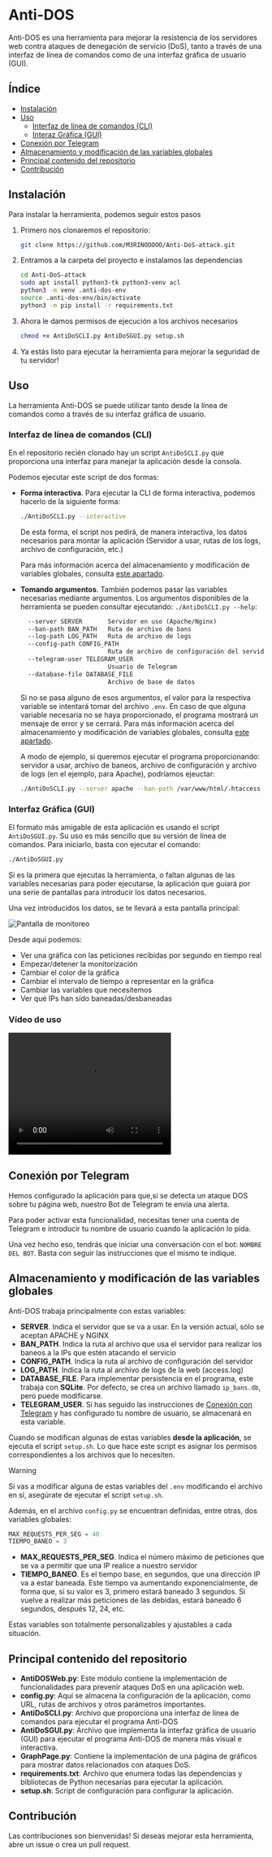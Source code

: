 # Anti-DOS

Anti-DOS es una herramienta para mejorar la resistencia de los servidores web contra ataques de denegación de servicio (DoS), tanto a través de una interfaz de línea de comandos como de una interfaz gráfica de usuario (GUI).

## Índice

- [Instalación](#instalación)
- [Uso](#uso)
  - [Interfaz de línea de comandos (CLI)](#interfaz-de-línea-de-comandos-cli)
  - [Interaz Gráfica (GUI)](#interfaz-gráfica-gui)
- [Conexión por Telegram](#conexión-por-telegram)
- [Almacenamiento y modificación de las variables globales](#almacenamiento-y-modificación-de-las-variables-globales)
- [Principal contenido del repositorio](#principal-contenido-del-repositorio)
- [Contribución](#contribución)


## Instalación

Para instalar la herramienta, podemos seguir estos pasos
1. Primero nos clonaremos el repositorio:

    ```bash
    git clone https://github.com/M3RINOOOOO/Anti-DoS-attack.git
   ```

2. Entramos a la carpeta del proyecto e instalamos las dependencias

    ```bash
   cd Anti-DoS-attack
   sudo apt install python3-tk python3-venv acl
   python3 -m venv .anti-dos-env
   source .anti-dos-env/bin/activate
   python3 -m pip install -r requirements.txt
   ```
3. Ahora le damos permisos de ejecución a los archivos necesarios
    ```bash
    chmod +x AntiDoSCLI.py AntiDoSGUI.py setup.sh
   ```
4. Ya estás listo para ejecutar la herramienta para mejorar la seguridad de tu servidor!


## Uso

La herramienta Anti-DOS se puede utilizar tanto desde la línea de comandos como a través de su interfaz gráfica de usuario.

### Interfaz de línea de comandos (CLI)

En el repositorio recién clonado hay un script `AntiDoSCLI.py` que proporciona una interfaz para manejar la aplicación desde la consola.

Podemos ejecutar este script de dos formas:

- **Forma interactiva**. Para ejecutar la CLI de forma interactiva, podemos hacerlo de la siguiente forma:
    ```bash
    ./AntiDoSCLI.py --interactive
    ```
  De esta forma, el script nos pedirá, de manera interactiva, los datos necesarios para montar la aplicación (Servidor a usar, rutas de los logs, archivo de configuración, etc.)

    Para más información acerca del almacenamiento y modificación de variables globales, consulta [este apartado](#almacenamiento-y-modificación-de-las-variables-globales).
- **Tomando argumentos**. También podemos pasar las variables necesarias mediante argumentos. Los argumentos disponibles de la herramienta se pueden consultar ejecutando:
    ```./AntiDoSCLI.py --help```:

    ```txt
      --server SERVER       Servidor en uso (Apache/Nginx)
      --ban-path BAN_PATH   Ruta de archivo de bans
      --log-path LOG_PATH   Ruta de archivo de logs
      --config-path CONFIG_PATH
                            Ruta de archivo de configuración del servidor
      --telegram-user TELEGRAM_USER
                            Usuario de Telegram
      --database-file DATABASE_FILE
                            Archivo de base de datos
  ```
  Si no se pasa alguno de esos argumentos, el valor para la respectiva variable se intentará tomar del archivo `.env`. En caso de que alguna variable necesaria no se haya proporcionado, el programa mostrará un mensaje de error y se cerrará. Para más información acerca del almacenamiento y modificación de variables globales, consulta [este apartado](#almacenamiento-y-modificación-de-las-variables-globales).

    A modo de ejemplo, si queremos ejecutar el programa proporcionando: servidor a usar, archivo de baneos, archivo de configuración y archivo de logs (en el ejemplo, para Apache), podríamos ejeuctar:

    ```bash
    ./AntiDoSCLI.py --server apache --ban-path /var/www/html/.htaccess --config-path /etc/apache2/apache2.conf --log-path /var/log/apache2/access.log
  ```

  
### Interfaz Gráfica (GUI)

El formato más amigable de esta aplicación es usando el script `AntiDoSGUI.py`. Su uso es más sencillo que su versión de línea de comandos. Para iniciarlo, basta con ejecutar el comando:

```bash
./AntiDoSGUI.py
```

Si es la primera que ejecutas la herramienta, o faltan algunas de las variables necesarias para poder ejecutarse, la aplicación que guiará por una serie de pantallas para introducir los datos necesarios.

Una vez introducidos los datos, se te llevará a esta pantalla principal:

![Pantalla de monitoreo](images/docs/pantallaPrincipal.png)

Desde aquí podemos:

- Ver una gráfica con las peticiones recibidas por segundo en tiempo real
- Empezar/detener la monitorización
- Cambiar el color de la gráfica
- Cambiar el intervalo de tiempo a representar en la gráfica
- Cambiar las variables que necesitemos
- Ver qué IPs han sido baneadas/desbaneadas


### Vídeo de uso

<video width="320" height="240" controls>
  <source src="video_uso.mp4" type="video/mp4">
</video>



## Conexión por Telegram

Hemos configurado la aplicación para que,si se detecta un ataque DOS sobre tu página web, nuestro Bot de Telegram te envía una alerta.

Para poder activar esta funcionalidad, necesitas tener una cuenta de Telegram e introducir tu nombre de usuario cuando la aplicación lo pida.

Una vez hecho eso, tendrás que iniciar una conversación con el bot: `NOMBRE DEL BOT`. Basta con seguir las instrucciones que el mismo te indique.

## Almacenamiento y modificación de las variables globales

Anti-DOS trabaja principalmente con estas variables:

- **SERVER**. Indica el servidor que se va a usar. En la versión actual, sólo se aceptan APACHE y NGINX
- **BAN_PATH**. Indica la ruta al archivo que usa el servidor para realizar los baneos a la IPs que estén atacando el servicio
- **CONFIG_PATH**. Indica la ruta al archivo de configuración del servidor
- **LOG_PATH**. Indica la ruta al archivo de logs de la web (access.log)
- **DATABASE_FILE**. Para implementar persistencia en el programa, este trabaja con **SQLite**. Por defecto, se crea un archivo llamado `ip_bans.db`, pero puede modificarse.
- **TELEGRAM_USER**. Si has seguido las instrucciones de [Conexión con Telegram](#conexión-por-telegram) y has configurado tu nombre de usuario, se almacenará en esta variable.

Cuando se modifican algunas de estas variables **desde la aplicación**, se ejecuta el script `setup.sh`. Lo que hace este script es asignar los permisos correspondientes a los archivos que lo necesiten.

> [!WARNING]
> Si vas a modificar alguna de estas variables del `.env` modificando el archivo en sí, asegúrate de ejecutar el script `setup.sh`.

Además, en el archivo `config.py` se encuentran definidas, entre otras, dos variables globales:

```python
MAX_REQUESTS_PER_SEG = 40
TIEMPO_BANEO = 3
```

- **MAX_REQUESTS_PER_SEG**. Indica el número máximo de peticiones que se va a permitir que una IP realice a nuestro servidor
- **TIEMPO_BANEO**. Es el tiempo base, en segundos, que una dirección IP va a estar baneada. Este tiempo va aumentando exponencialmente, de forma que, si su valor es 3, primero estará baneado 3 segundos. Si vuelve a realizar más peticiones de las debidas, estará baneado 6 segundos, después 12, 24, etc.

Estas variables son totalmente personalizables y ajustables a cada situación. 

## Principal contenido del repositorio

- **AntiDOSWeb.py**: Este módulo contiene la implementación de funcionalidades para prevenir ataques DoS en una aplicación web.
- **config.py**: Aquí se almacena la configuración de la aplicación, como URL, rutas de archivos y otros parámetros importantes.
- **AntiDoSCLI.py**: Archivo que proporciona una interfaz de línea de comandos para ejecutar el programa Anti-DOS
- **AntiDoSGUI.py**: Archivo que implementa la interfaz gráfica de usuario (GUI) para ejecutar el programa Anti-DOS de manera más visual e interactiva.
- **GraphPage.py**: Contiene la implementación de una página de gráficos para mostrar datos relacionados con ataques DoS.
- **requirements.txt**: Archivo que enumera todas las dependencias y bibliotecas de Python necesarias para ejecutar la aplicación.
- **setup.sh**: Script de configuración para configurar la aplicación.



## Contribución

Las contribuciones son bienvenidas! Si deseas mejorar esta herramienta, abre un issue o crea un pull request.

